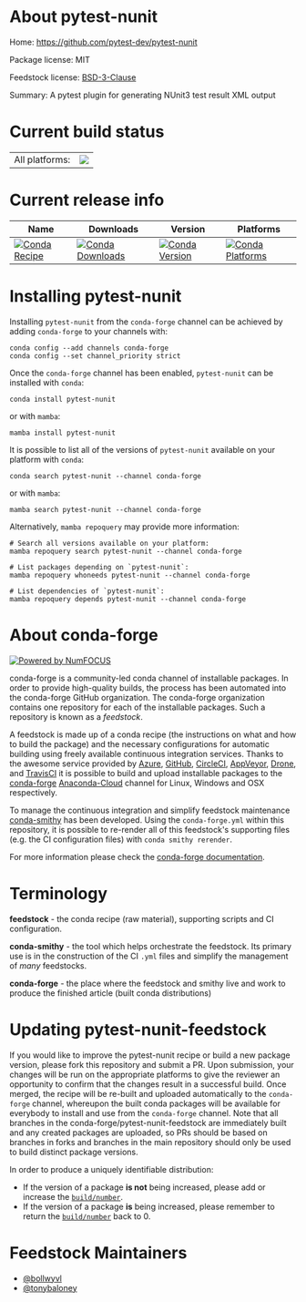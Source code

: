 About pytest-nunit
==================

Home: https://github.com/pytest-dev/pytest-nunit

Package license: MIT

Feedstock license: [BSD-3-Clause](https://github.com/conda-forge/pytest-nunit-feedstock/blob/main/LICENSE.txt)

Summary: A pytest plugin for generating NUnit3 test result XML output

Current build status
====================


<table><tr><td>All platforms:</td>
    <td>
      <a href="https://dev.azure.com/conda-forge/feedstock-builds/_build/latest?definitionId=10398&branchName=main">
        <img src="https://dev.azure.com/conda-forge/feedstock-builds/_apis/build/status/pytest-nunit-feedstock?branchName=main">
      </a>
    </td>
  </tr>
</table>

Current release info
====================

| Name | Downloads | Version | Platforms |
| --- | --- | --- | --- |
| [![Conda Recipe](https://img.shields.io/badge/recipe-pytest--nunit-green.svg)](https://anaconda.org/conda-forge/pytest-nunit) | [![Conda Downloads](https://img.shields.io/conda/dn/conda-forge/pytest-nunit.svg)](https://anaconda.org/conda-forge/pytest-nunit) | [![Conda Version](https://img.shields.io/conda/vn/conda-forge/pytest-nunit.svg)](https://anaconda.org/conda-forge/pytest-nunit) | [![Conda Platforms](https://img.shields.io/conda/pn/conda-forge/pytest-nunit.svg)](https://anaconda.org/conda-forge/pytest-nunit) |

Installing pytest-nunit
=======================

Installing `pytest-nunit` from the `conda-forge` channel can be achieved by adding `conda-forge` to your channels with:

```
conda config --add channels conda-forge
conda config --set channel_priority strict
```

Once the `conda-forge` channel has been enabled, `pytest-nunit` can be installed with `conda`:

```
conda install pytest-nunit
```

or with `mamba`:

```
mamba install pytest-nunit
```

It is possible to list all of the versions of `pytest-nunit` available on your platform with `conda`:

```
conda search pytest-nunit --channel conda-forge
```

or with `mamba`:

```
mamba search pytest-nunit --channel conda-forge
```

Alternatively, `mamba repoquery` may provide more information:

```
# Search all versions available on your platform:
mamba repoquery search pytest-nunit --channel conda-forge

# List packages depending on `pytest-nunit`:
mamba repoquery whoneeds pytest-nunit --channel conda-forge

# List dependencies of `pytest-nunit`:
mamba repoquery depends pytest-nunit --channel conda-forge
```


About conda-forge
=================

[![Powered by
NumFOCUS](https://img.shields.io/badge/powered%20by-NumFOCUS-orange.svg?style=flat&colorA=E1523D&colorB=007D8A)](https://numfocus.org)

conda-forge is a community-led conda channel of installable packages.
In order to provide high-quality builds, the process has been automated into the
conda-forge GitHub organization. The conda-forge organization contains one repository
for each of the installable packages. Such a repository is known as a *feedstock*.

A feedstock is made up of a conda recipe (the instructions on what and how to build
the package) and the necessary configurations for automatic building using freely
available continuous integration services. Thanks to the awesome service provided by
[Azure](https://azure.microsoft.com/en-us/services/devops/), [GitHub](https://github.com/),
[CircleCI](https://circleci.com/), [AppVeyor](https://www.appveyor.com/),
[Drone](https://cloud.drone.io/welcome), and [TravisCI](https://travis-ci.com/)
it is possible to build and upload installable packages to the
[conda-forge](https://anaconda.org/conda-forge) [Anaconda-Cloud](https://anaconda.org/)
channel for Linux, Windows and OSX respectively.

To manage the continuous integration and simplify feedstock maintenance
[conda-smithy](https://github.com/conda-forge/conda-smithy) has been developed.
Using the ``conda-forge.yml`` within this repository, it is possible to re-render all of
this feedstock's supporting files (e.g. the CI configuration files) with ``conda smithy rerender``.

For more information please check the [conda-forge documentation](https://conda-forge.org/docs/).

Terminology
===========

**feedstock** - the conda recipe (raw material), supporting scripts and CI configuration.

**conda-smithy** - the tool which helps orchestrate the feedstock.
                   Its primary use is in the construction of the CI ``.yml`` files
                   and simplify the management of *many* feedstocks.

**conda-forge** - the place where the feedstock and smithy live and work to
                  produce the finished article (built conda distributions)


Updating pytest-nunit-feedstock
===============================

If you would like to improve the pytest-nunit recipe or build a new
package version, please fork this repository and submit a PR. Upon submission,
your changes will be run on the appropriate platforms to give the reviewer an
opportunity to confirm that the changes result in a successful build. Once
merged, the recipe will be re-built and uploaded automatically to the
`conda-forge` channel, whereupon the built conda packages will be available for
everybody to install and use from the `conda-forge` channel.
Note that all branches in the conda-forge/pytest-nunit-feedstock are
immediately built and any created packages are uploaded, so PRs should be based
on branches in forks and branches in the main repository should only be used to
build distinct package versions.

In order to produce a uniquely identifiable distribution:
 * If the version of a package **is not** being increased, please add or increase
   the [``build/number``](https://docs.conda.io/projects/conda-build/en/latest/resources/define-metadata.html#build-number-and-string).
 * If the version of a package **is** being increased, please remember to return
   the [``build/number``](https://docs.conda.io/projects/conda-build/en/latest/resources/define-metadata.html#build-number-and-string)
   back to 0.

Feedstock Maintainers
=====================

* [@bollwyvl](https://github.com/bollwyvl/)
* [@tonybaloney](https://github.com/tonybaloney/)


